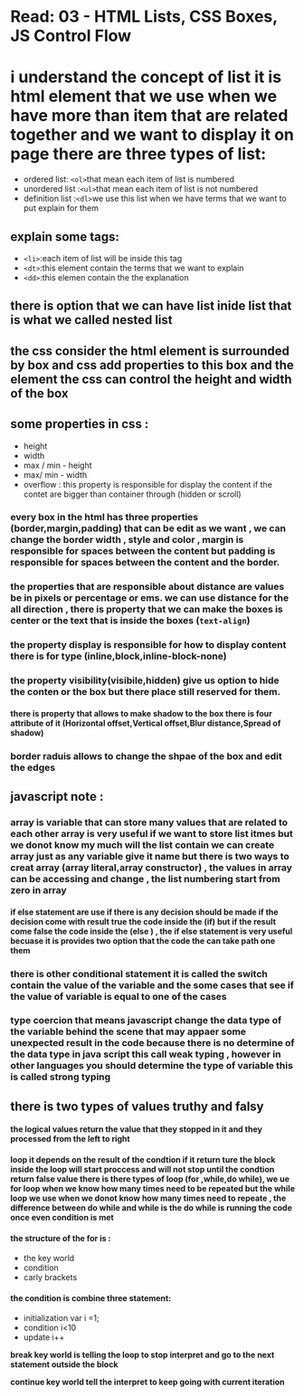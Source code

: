 # Read: 03 - HTML Lists, CSS Boxes, JS Control Flow



# i understand the concept of list it is html element that we use when we have more than item that are related together and we want to display it on page there are three types of list:
* ordered list: `<ol>`that mean each item of list is numbered
* unordered list :`<ul>`that mean each item of list is not numbered
* definition list :`<dl>`we use this list when we have terms that we want to put explain for them 
## explain some tags:
* `<li>`:each item of list will be inside this tag
* `<dt>`:this element contain the terms that we want to explain
* `<dd>`:this elemen contain the the explanation
## there is option that we can have list inide list that is what we called nested list 


## the css consider the html element is surrounded by box and css add properties to this box and the element the css can control the height and width of the box

## some properties in css :
* height
* width
* max / min - height
* max/ min - width
* overflow : this property is responsible for display the content if the contet are bigger than container through (hidden or scroll)

### every box in the html has three properties (border,margin,padding) that can be edit as we want , we can change the border width , style and color , margin is responsible for spaces between the content but padding is responsible for spaces between the content and the border.

### the properties that are responsible about distance are values be in pixels or percentage or ems. we can use distance for the all direction , there is property that we can make the boxes is center or the text that is inside the boxes (`text-align`)

### the property display is responsible for how to display content there is for type (inline,block,inline-block-none)

### the property visibility(visibile,hidden) give us option to hide the conten or the box but there place still reserved for them.

#### there is property that allows to make shadow to the box there is four attribute of it (Horizontal offset,Vertical offset,Blur distance,Spread of shadow) 

### border raduis allows to change the shpae of the box and edit the edges

## javascript note : 
### array is variable that can store many values that are related to each other array is very useful if we want to store list itmes but we donot know my much will the list contain we can create array just as any variable give it name but there is two ways to creat array (array literal,array constructor)  , the values in array can be accessing and change , the list numbering start from zero in array

#### if else statement are use if there is any decision should be made if the decision come with result true the code inside the (if) but if the result come false the code inside the (else ) , the if else statement  is very useful becuase it is provides two option that the code the can take path one them 

### there is other conditional statement it is called the switch contain the value of the variable and the some cases that see if the value of variable is equal to one of the cases

### type coercion that means javascript change the data type of the variable  behind the scene that may appaer some unexpected result in the code because there is no determine of the data type in java script this call  weak typing  , however in other languages  you should determine the type of variable this is called strong typing

## there is two types of values truthy and falsy

#### the logical values return the value that they stopped in it and they processed from the left to right 

#### loop it depends on the result of the condtion if it return ture the block inside the loop will start proccess and will not stop until the condtion return false value there is there types of loop (for ,while,do while), we ue for loop when we know how many times need to be repeated but the while loop we use when we donot know how many times need to repeate , the difference between do while and while is the do while is running the code once even condition is met 

#### the structure of the for is :
* the key world
* condition
* carly brackets
#### the condition is combine three statement:
* initialization var i =1;
* condition i<10
* update i++

**break key world is telling the loop to stop  interpret and go to the next statement outside the block**

**continue  key world tell the  interpret to keep going with current iteration**
